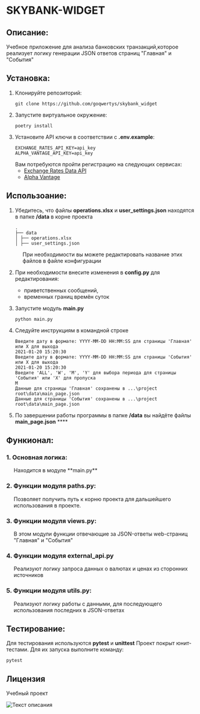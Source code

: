 # SKYBANK-WIDGET
## Описание:
Учебное приложение для анализа банковских транзакций,которое реализует логику генерации JSON ответов страниц "Главная" и "События"

## Установка:
1. Клонируйте репозиторий:
   ```
   git clone https://github.com/goqwertys/skybank_widget
   ```
2. Запустите виртуальное окружение:
    ```
    poetry install
   ```
3. Установите API ключи в соответствии с **.env.example**:
   ```
   EXCHANGE_RATES_API_KEY=api_key
   ALPHA_VANTAGE_API_KEY=api_key
   ```
   Вам потребуются пройти регистрацию на следующих сервисах:  
   - [Exchange Rates Data API](https://apilayer.com/marketplace/exchangerates_data-api)
   - [Alpha Vantage](https://www.alphavantage.co/)

## Использоание:
1. Убедитесь, что файлы **operations.xlsx** и **user_settings.json** находятся в папке **/data** в корне проекта
   ```
   .
   ├── data
   │ ├── operations.xlsx
   │ ├── user_settings.json
   ```
   <div style="padding-left: 20px">
   При необходимости вы можете редактировать название этих файлов в файле конфигурации
   </div>

2. При необходимости внесите изменения в **config.py** для редактирования:
   - приветственных сообщений,
   - временных границ времён суток
3. Запустите модуль **main.py**  
    ```
    python main.py
    ```
4. Следуйте инструкциям в командной строке
   ```
   Введите дату в формате: YYYY-MM-DD HH:MM:SS для страницы 'Главная' или X для выхода
   2021-01-20 15:20:30
   Введите дату в формате: YYYY-MM-DD HH:MM:SS для страницы 'События' или X для выхода
   2021-01-20 15:20:30
   Введите 'ALL', 'W', 'M', 'Y' для выбора периода для страницы 'События' или 'X' для пропуска
   M
   Данные для страницы 'Главная' сохранены в ...\project root\data\main_page.json
   Данные для страницы 'События' сохранены в ...\project root\data\main_page.json
   ```
5. По завершении работы программы в папке **/data** вы найдёте файлы **main_page.json** ****
## Функионал:

### 1. Основная логика:
<div style="padding-left: 20px">
Находится в модуле **main.py**
</div>

### 2. Функции модуля **paths.py**:
<div style="padding-left: 20px">
Позволяет получить путь к корню проекта для дальшейшего использования в проекте.
</div>

### 3. Функции модуля **views.py**:
<div style="padding-left: 20px">
В этом модули функции отвечающие за JSON-ответы web-страниц "Главная" и "События"
</div>

### 4. Функции модуля **external_api.py**
<div style="padding-left: 20px">
Реализуют логику запроса данных о валютах и ценах из сторонних источников
</div>

### 5. Функции модуля **utils.py**:
<div style="padding-left: 20px">
Реализуют логику работы с данными, для последующего использования последних в JSON-ответах
</div>

## Тестирование:

Для тестирования используются **pytest** и **unittest**
Проект покрыт юнит-тестами. Для их запуска выполните команду:

```
pytest
```
## Лицензия

Учебный проект

![Текст описания](https://static.tildacdn.com/tild3364-3965-4237-b664-363533643431/Group_1321317003.svg)